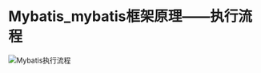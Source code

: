 # Mybatis_mybatis框架原理——执行流程

![Mybatis执行流程](http://p9be6sqc8.bkt.clouddn.com/image/Myabtis%E6%89%A7%E8%A1%8C%E6%B5%81%E7%A8%8B.png)